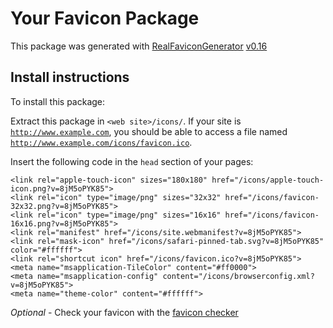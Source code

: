 # Your Favicon Package

This package was generated with [RealFaviconGenerator](https://realfavicongenerator.net/) [v0.16](https://realfavicongenerator.net/change_log#v0.16)

## Install instructions

To install this package:

Extract this package in <code>&lt;web site&gt;/icons/</code>. If your site is <code>http://www.example.com</code>, you should be able to access a file named <code>http://www.example.com/icons/favicon.ico</code>.

Insert the following code in the `head` section of your pages:

    <link rel="apple-touch-icon" sizes="180x180" href="/icons/apple-touch-icon.png?v=8jM5oPYK85">
    <link rel="icon" type="image/png" sizes="32x32" href="/icons/favicon-32x32.png?v=8jM5oPYK85">
    <link rel="icon" type="image/png" sizes="16x16" href="/icons/favicon-16x16.png?v=8jM5oPYK85">
    <link rel="manifest" href="/icons/site.webmanifest?v=8jM5oPYK85">
    <link rel="mask-icon" href="/icons/safari-pinned-tab.svg?v=8jM5oPYK85" color="#ffffff">
    <link rel="shortcut icon" href="/icons/favicon.ico?v=8jM5oPYK85">
    <meta name="msapplication-TileColor" content="#ff0000">
    <meta name="msapplication-config" content="/icons/browserconfig.xml?v=8jM5oPYK85">
    <meta name="theme-color" content="#ffffff">

*Optional* - Check your favicon with the [favicon checker](https://realfavicongenerator.net/favicon_checker)